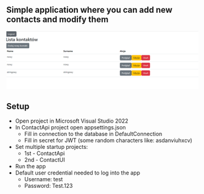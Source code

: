 ## Simple application where you can add new contacts and modify them

![Alt text](/assets/1.png?raw=true "Application image")
## Setup

* Open project in Microsoft Visual Studio 2022 
* In ContactApi project open appsettings.json
    * Fill in connection to the database in DefaultConnection
    * Fill in secret for JWT (some random characters like: asdanviuhxcv)
* Set multiple startup projects: 
    * 1st - ContactApi 
    * 2nd - ContactUI
* Run the app
* Default user credential needed to log into the app 
    * Username: test 
    * Password: Test.123